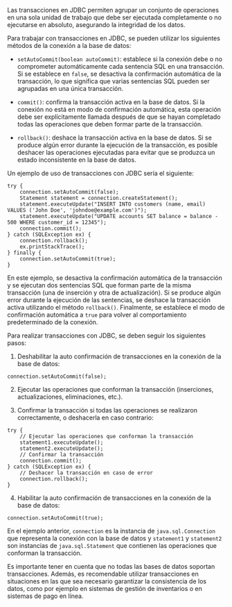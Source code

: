Las transacciones en JDBC permiten agrupar un conjunto de operaciones en una sola unidad de trabajo que debe ser ejecutada completamente o no ejecutarse en absoluto, asegurando la integridad de los datos.

Para trabajar con transacciones en JDBC, se pueden utilizar los siguientes métodos de la conexión a la base de datos:

-   `setAutoCommit(boolean autoCommit)`: establece si la conexión debe o no comprometer automáticamente cada sentencia SQL en una transacción. Si se establece en `false`, se desactiva la confirmación automática de la transacción, lo que significa que varias sentencias SQL pueden ser agrupadas en una única transacción.
    
-   `commit()`: confirma la transacción activa en la base de datos. Si la conexión no está en modo de confirmación automática, esta operación debe ser explícitamente llamada después de que se hayan completado todas las operaciones que deben formar parte de la transacción.
    
-   `rollback()`: deshace la transacción activa en la base de datos. Si se produce algún error durante la ejecución de la transacción, es posible deshacer las operaciones ejecutadas para evitar que se produzca un estado inconsistente en la base de datos.
    

Un ejemplo de uso de transacciones con JDBC sería el siguiente:

```
try {
    connection.setAutoCommit(false);
    Statement statement = connection.createStatement();
    statement.executeUpdate("INSERT INTO customers (name, email) VALUES ('John Doe', 'johndoe@example.com')");
    statement.executeUpdate("UPDATE accounts SET balance = balance - 500 WHERE customer_id = 12345");
    connection.commit();
} catch (SQLException ex) {
    connection.rollback();
    ex.printStackTrace();
} finally {
    connection.setAutoCommit(true);
}
```

En este ejemplo, se desactiva la confirmación automática de la transacción y se ejecutan dos sentencias SQL que forman parte de la misma transacción (una de inserción y otra de actualización). Si se produce algún error durante la ejecución de las sentencias, se deshace la transacción activa utilizando el método `rollback()`. Finalmente, se establece el modo de confirmación automática a `true` para volver al comportamiento predeterminado de la conexión.

Para realizar transacciones con JDBC, se deben seguir los siguientes pasos:

1.  Deshabilitar la auto confirmación de transacciones en la conexión de la base de datos:

```
connection.setAutoCommit(false);
```

2.  Ejecutar las operaciones que conforman la transacción (inserciones, actualizaciones, eliminaciones, etc.).
    
3.  Confirmar la transacción si todas las operaciones se realizaron correctamente, o deshacerla en caso contrario:

```
try {
    // Ejecutar las operaciones que conforman la transacción
    statement1.executeUpdate();
    statement2.executeUpdate();
    // Confirmar la transacción
    connection.commit();
} catch (SQLException ex) {
    // Deshacer la transacción en caso de error
    connection.rollback();
}
```

4. Habilitar la auto confirmación de transacciones en la conexión de la base de datos:

```
connection.setAutoCommit(true);
```

En el ejemplo anterior, `connection` es la instancia de `java.sql.Connection` que representa la conexión con la base de datos y `statement1` y `statement2` son instancias de `java.sql.Statement` que contienen las operaciones que conforman la transacción.

Es importante tener en cuenta que no todas las bases de datos soportan transacciones. Además, es recomendable utilizar transacciones en situaciones en las que sea necesario garantizar la consistencia de los datos, como por ejemplo en sistemas de gestión de inventarios o en sistemas de pago en línea.